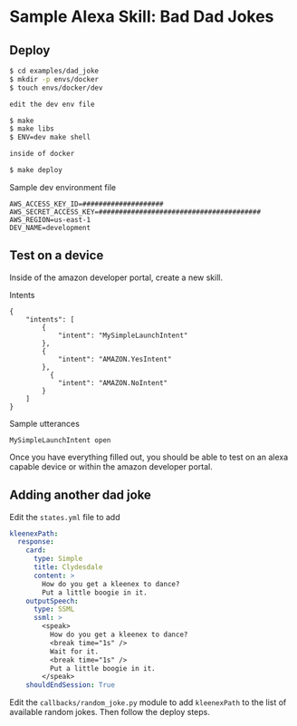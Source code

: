 # Sample Alexa Skill: Bad Dad Jokes

## Deploy

```bash
$ cd examples/dad_joke
$ mkdir -p envs/docker
$ touch envs/docker/dev

edit the dev env file

$ make
$ make libs
$ ENV=dev make shell

inside of docker

$ make deploy
```

Sample dev environment file
```
AWS_ACCESS_KEY_ID=####################
AWS_SECRET_ACCESS_KEY=########################################
AWS_REGION=us-east-1
DEV_NAME=development
```

## Test on a device

Inside of the amazon developer portal, create a new skill.

Intents
```
{
    "intents": [
        {
            "intent": "MySimpleLaunchIntent"
        },
        {
            "intent": "AMAZON.YesIntent"
        },
          {
            "intent": "AMAZON.NoIntent"
        }
    ]
}
```

Sample utterances
```
MySimpleLaunchIntent open
```

Once you have everything filled out, you should be able to test on an alexa
capable device or within the amazon developer portal.

## Adding another dad joke

Edit the `states.yml` file to add

```yaml
kleenexPath:
  response:
    card:
      type: Simple
      title: Clydesdale
      content: >
        How do you get a kleenex to dance?
        Put a little boogie in it.
    outputSpeech:
      type: SSML
      ssml: >
        <speak>
          How do you get a kleenex to dance?
          <break time="1s" />
          Wait for it.
          <break time="1s" />
          Put a little boogie in it.
        </speak>
    shouldEndSession: True

```

Edit the `callbacks/random_joke.py` module to add `kleenexPath` to the list of
available random jokes. Then follow the deploy steps.
